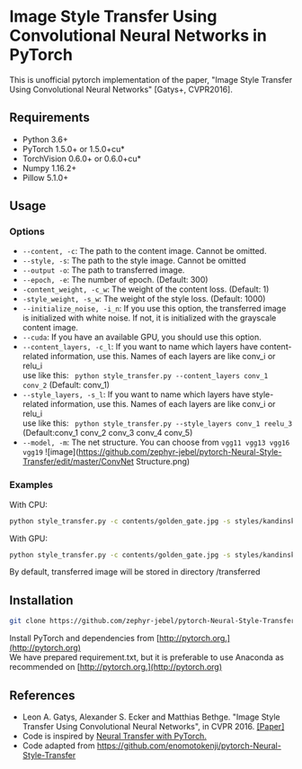 # Image Style Transfer Using Convolutional Neural Networks in PyTorch
This is unofficial pytorch implementation of the paper, "Image Style Transfer Using Convolutional Neural Networks" [Gatys+, CVPR2016].

## Requirements
* Python 3.6+ 
* PyTorch 1.5.0+ or 1.5.0+cu*
* TorchVision 0.6.0+ or 0.6.0+cu*
* Numpy 1.16.2+ 
* Pillow 5.1.0+ 

## Usage
### Options
* `--content, -c`: The path to the content image. Cannot be omitted.
* `--style, -s`: The path to the style image. Cannot be omitted
* `--output -o`: The path to transferred image.
* `--epoch, -e`: The number of epoch. (Default: 300)
* `-content_weight, -c_w`: The weight of the content loss. (Default: 1)
* `-style_weight, -s_w`: The weight of the style loss. (Default: 1000)
* `--initialize_noise, -i_n`: If you use this option, the transferred image is initialized with white noise. If not, it is initialized with the grayscale content image.
* `--cuda`: If you have an available GPU, you should use this option.
* `--content_layers, -c_l`: If you want to name which layers have content-related information, use this. Names of each layers are like conv_i or relu_i <br>
use like this: ``` python style_transfer.py --content_layers conv_1 conv_2``` (Default: conv_1)
* `--style_layers, -s_l`: If you want to name which layers have style-related information, use this. Names of each layers are like conv_i or relu_i <br>
use like this: ``` python style_transfer.py --style_layers conv_1 reelu_3``` (Default:conv_1 conv_2 conv_3 conv_4 conv_5)
* `--model, -m`: The net structure. You can choose from `vgg11 vgg13 vgg16 vgg19`
![image](https://github.com/zephyr-jebel/pytorch-Neural-Style-Transfer/edit/master/ConvNet Structure.png)

### Examples
With CPU:
```bash
python style_transfer.py -c contents/golden_gate.jpg -s styles/kandinsky.jpg
```
With GPU:
```bash
python style_transfer.py -c contents/golden_gate.jpg -s styles/kandinsky.jpg --cuda
```
By default, transferred image will be stored in directory /transferred

## Installation
```bash
git clone https://github.com/zephyr-jebel/pytorch-Neural-Style-Transfer.git
```
Install PyTorch and dependencies from [http://pytorch.org.](http://pytorch.org)  
We have prepared requirement.txt, but it is preferable to use Anaconda as recommended on [http://pytorch.org.](http://pytorch.org)

## References
* Leon A. Gatys, Alexander S. Ecker and Matthias Bethge. "Image Style Transfer Using Convolutional Neural Networks", in CVPR 2016. [[Paper]](https://www.cv-foundation.org/openaccess/content_cvpr_2016/papers/Gatys_Image_Style_Transfer_CVPR_2016_paper.pdf)
* Code is inspired by [Neural Transfer with PyTorch.](http://pytorch.org/tutorials/advanced/neural_style_tutorial.html)
* Code adapted from https://github.com/enomotokenji/pytorch-Neural-Style-Transfer


